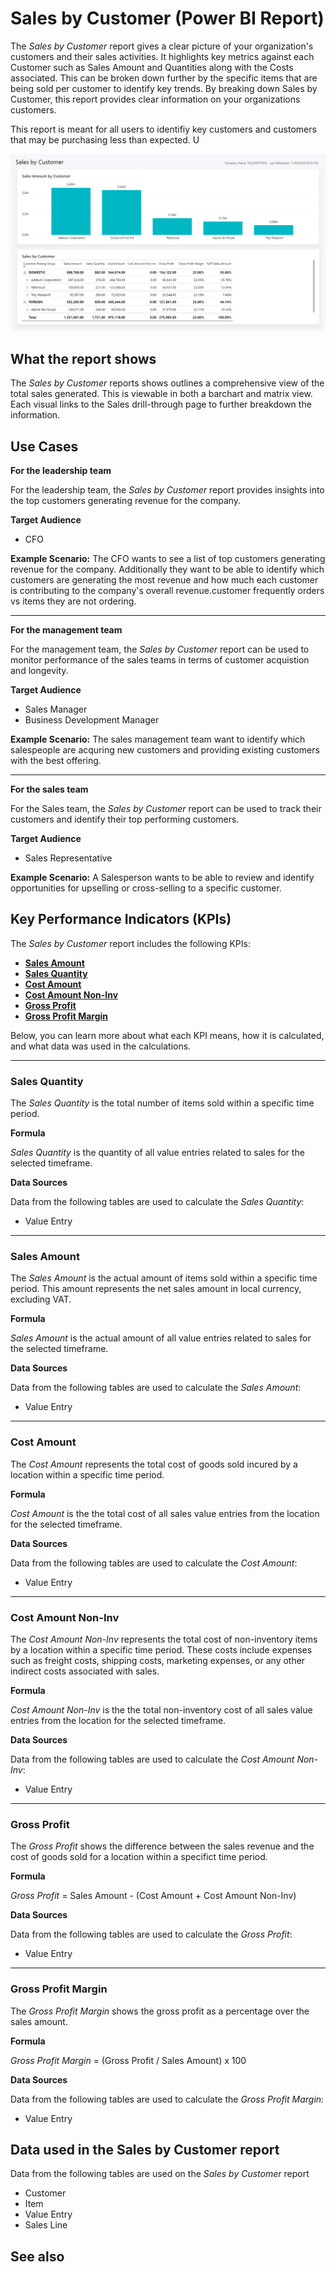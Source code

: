 # Sales by Customer (Power BI Report)

The _Sales by Customer_ report gives a clear picture of your organization's customers and their sales activities. It highlights key metrics against each Customer such as Sales Amount and Quantities along with the Costs associated. This can be broken down further by the specific items that are being sold per customer to identify key trends. By breaking down Sales by Customer, this report provides clear information on your organizations customers.

This report is meant for all users to identifiy key customers and customers that may be purchasing less than expected. U

![Sales by Customer screenshot](/business-central/media/sales/sales-by-customer.png "Sales by Customer - Screenshot")

## What the report shows

The *Sales by Customer* reports shows outlines a comprehensive view of the total sales generated. This is viewable in both a barchart and matrix view. Each visual links to the Sales drill-through page to further breakdown the information.


## Use Cases

**For the leadership team**

For the leadership team, the *Sales by Customer* report provides insights into the top customers generating revenue for the company. 

**Target Audience**

- CFO

**Example Scenario:** The CFO wants to see a list of top customers generating revenue for the company. Additionally they want to be able to identify which customers are generating the most revenue and how much each customer is contributing to the company's overall revenue.customer frequently orders vs items they are not ordering.

---

**For the management team**

For the management team, the *Sales by Customer* report can be used to monitor performance of the sales teams in terms of customer acquistion and longevity.

**Target Audience**

- Sales Manager
- Business Development Manager

**Example Scenario:** The sales management team want to identify which salespeople are acquring new customers and providing existing customers with the best offering.

---

**For the sales team**

For the Sales team, the *Sales by Customer* report can be used to track their customers and identify their top performing customers. 

**Target Audience**

- Sales Representative

**Example Scenario:** A Salesperson wants to be able to review and identify opportunities for upselling or cross-selling to a specific customer.

## Key Performance Indicators (KPIs)

The _Sales by Customer_ report includes the following KPIs:

- [**Sales Amount**](#sales-amount)
- [**Sales Quantity**](#sales-quantity)
- [**Cost Amount**](#cost-amount)
- [**Cost Amount Non-Inv**](#cost-amount-non-inv)
- [**Gross Profit**](#gross-profit)
- [**Gross Profit Margin**](#gross-profit-margin)

Below, you can learn more about what each KPI means, how it is calculated, and what data was used in the calculations.

---
### Sales Quantity

The *Sales Quantity* is the total number of items sold within a specific time period.

**Formula**  

*Sales Quantity* is the quantity of all value entries related to sales for the selected timeframe.

**Data Sources**

Data from the following tables are used to calculate the *Sales Quantity*:
- Value Entry

---
### Sales Amount

The *Sales Amount* is the actual amount of items sold within a specific time period. This amount represents the net sales amount in local currency, excluding VAT.

**Formula**  

*Sales Amount* is the actual amount of all value entries related to sales for the selected timeframe.

**Data Sources**

Data from the following tables are used to calculate the *Sales Amount*:
- Value Entry

---
### Cost Amount

The *Cost Amount* represents the total cost of goods sold incured by a location within a specific time period.

**Formula**  

*Cost Amount* is the the total cost of all sales value entries from the location for the selected timeframe.

**Data Sources**

Data from the following tables are used to calculate the *Cost Amount*:
- Value Entry

---
### Cost Amount Non-Inv

The *Cost Amount Non-Inv* represents the total cost of non-inventory items by a location within a specific time period. These costs include expenses such as freight costs, shipping costs, marketing expenses, or any other indirect costs associated with sales.

**Formula**  

*Cost Amount Non-Inv* is the the total non-inventory cost of all sales value entries from the location for the selected timeframe.

**Data Sources**

Data from the following tables are used to calculate the *Cost Amount Non-Inv*:
- Value Entry

---
### Gross Profit

The *Gross Profit* shows the difference between the sales revenue and the cost of goods sold for a location within a specifict time period.

**Formula**  

*Gross Profit* = Sales Amount - (Cost Amount + Cost Amount Non-Inv) 

**Data Sources**

Data from the following tables are used to calculate the *Gross Profit*:
- Value Entry

---
### Gross Profit Margin

The *Gross Profit Margin* shows the gross profit as a percentage over the sales amount.

**Formula**  

*Gross Profit Margin* = (Gross Profit / Sales Amount) x 100

**Data Sources**

Data from the following tables are used to calculate the *Gross Profit Margin*:
- Value Entry


## Data used in the Sales by Customer report

Data from the following tables are used on the *Sales by Customer* report
- Customer
- Item
- Value Entry
- Sales Line

## See also